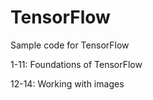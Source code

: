 # TensorFlow
Sample code for TensorFlow

1-11: Foundations of TensorFlow

12-14: Working with images
